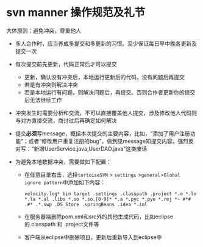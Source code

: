 # svn manner 操作规范及礼节

大体原则：避免冲突，尊重他人

- 多人合作时，应当养成多提交和多更新的习惯。至少保证每日早中晚各更新及提交一次
- 每次提交前先更新，代码正常后才可以提交
  - 更新，确认没有冲突后，本地运行更新后的代码，没有问题后再提交
  - 若是有冲突则解决冲突
  - 若是本地运行有问题，则解决问题后，再提交。否则合作者更新你的提交后无法继续工作
- 冲突发生时需要分析和交流，不可以直接覆盖他人提交，涉及修改他人代码则与对方直接交流，商讨过后再确定如何解决
- 提交**必须**写message，概括本次提交的主要内容，比如，“添加了用户注册功能”；或者“修改用户重复注册的bug”，做到见message知提交内容。强烈反对写：“新增UserService.java,UserDAO.java”这类废话



- 为避免本地数据冲突，需要做如下配置：

  - 在任意目录右击，选择`tortoiseSVN` > `settings` >`general`>`Global ignore pattern`中添加如下内容：

    ```
    velocity.log* bin target .settings .classpath .project *.o *.lo *.la *.al .libs *.so *.so.[0-9]* *.a *.pyc *.pyo *.rej *~ #*# .#* .*.swp .DS_Store .springBeans .idea *.iml
    ```

  - 在服务器端删除pom.xml和src外的其他生成代码，比如eclipse的.classpath 和 .project文件等

  - 客户端从eclipse中删除项目，更新后重新导入到eclipse中